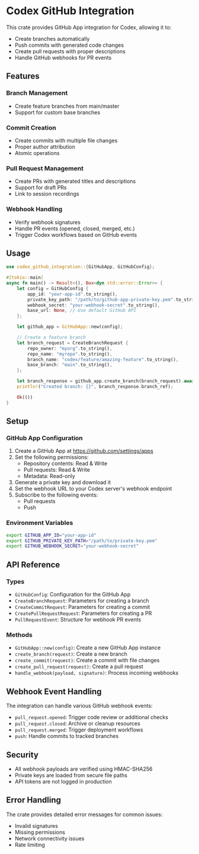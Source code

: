 # Codex GitHub Integration

This crate provides GitHub App integration for Codex, allowing it to:

- Create branches automatically
- Push commits with generated code changes
- Create pull requests with proper descriptions
- Handle GitHub webhooks for PR events

## Features

### Branch Management
- Create feature branches from main/master
- Support for custom base branches

### Commit Creation
- Create commits with multiple file changes
- Proper author attribution
- Atomic operations

### Pull Request Management
- Create PRs with generated titles and descriptions
- Support for draft PRs
- Link to session recordings

### Webhook Handling
- Verify webhook signatures
- Handle PR events (opened, closed, merged, etc.)
- Trigger Codex workflows based on GitHub events

## Usage

```rust
use codex_github_integration::{GitHubApp, GitHubConfig};

#[tokio::main]
async fn main() -> Result<(), Box<dyn std::error::Error>> {
    let config = GitHubConfig {
        app_id: "your-app-id".to_string(),
        private_key_path: "/path/to/github-app-private-key.pem".to_string(),
        webhook_secret: "your-webhook-secret".to_string(),
        base_url: None, // Use default GitHub API
    };

    let github_app = GitHubApp::new(config);

    // Create a feature branch
    let branch_request = CreateBranchRequest {
        repo_owner: "myorg".to_string(),
        repo_name: "myrepo".to_string(),
        branch_name: "codex/feature/amazing-feature".to_string(),
        base_branch: "main".to_string(),
    };

    let branch_response = github_app.create_branch(branch_request).await?;
    println!("Created branch: {}", branch_response.branch_ref);

    Ok(())
}
```

## Setup

### GitHub App Configuration

1. Create a GitHub App at https://github.com/settings/apps
2. Set the following permissions:
   - Repository contents: Read & Write
   - Pull requests: Read & Write
   - Metadata: Read-only
3. Generate a private key and download it
4. Set the webhook URL to your Codex server's webhook endpoint
5. Subscribe to the following events:
   - Pull requests
   - Push

### Environment Variables

```bash
export GITHUB_APP_ID="your-app-id"
export GITHUB_PRIVATE_KEY_PATH="/path/to/private-key.pem"
export GITHUB_WEBHOOK_SECRET="your-webhook-secret"
```

## API Reference

### Types

- `GitHubConfig`: Configuration for the GitHub App
- `CreateBranchRequest`: Parameters for creating a branch
- `CreateCommitRequest`: Parameters for creating a commit
- `CreatePullRequestRequest`: Parameters for creating a PR
- `PullRequestEvent`: Structure for webhook PR events

### Methods

- `GitHubApp::new(config)`: Create a new GitHub App instance
- `create_branch(request)`: Create a new branch
- `create_commit(request)`: Create a commit with file changes
- `create_pull_request(request)`: Create a pull request
- `handle_webhook(payload, signature)`: Process incoming webhooks

## Webhook Event Handling

The integration can handle various GitHub webhook events:

- `pull_request.opened`: Trigger code review or additional checks
- `pull_request.closed`: Archive or cleanup resources
- `pull_request.merged`: Trigger deployment workflows
- `push`: Handle commits to tracked branches

## Security

- All webhook payloads are verified using HMAC-SHA256
- Private keys are loaded from secure file paths
- API tokens are not logged in production

## Error Handling

The crate provides detailed error messages for common issues:
- Invalid signatures
- Missing permissions
- Network connectivity issues
- Rate limiting

